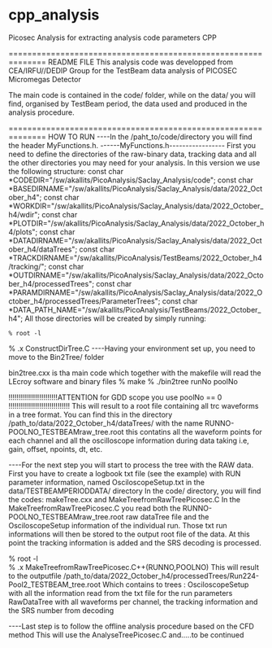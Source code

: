 # cpp_analysis
Picosec Analysis for extracting analysis code parameters CPP

==============================================================
README FILE
This analysis code was developped from CEA/IRFU//DEDIP Group
for the TestBeam data analysis of PICOSEC Micromegas Detector

The main code is contained in the code/ folder,
while on the data/ you will find, organised by TestBeam period,
the data used and produced in the analysis procedure.


==============================================================
HOW TO RUN
----In the /paht_to/code/directory you will find the header MyFunctions.h.
------MyFunctions.h-----------------
First you need to define the directories of the raw-binary data, tracking data
and all the other directories you may need for your analysis.
In this version we use the following structure:
const char *CODEDIR="/sw/akallits/PicoAnalysis/Saclay_Analysis/code";
const char *BASEDIRNAME="/sw/akallits/PicoAnalysis/Saclay_Analysis/data/2022_October_h4";
const char *WORKDIR="/sw/akallits/PicoAnalysis/Saclay_Analysis/data/2022_October_h4/wdir";
const char *PLOTDIR="/sw/akallits/PicoAnalysis/Saclay_Analysis/data/2022_October_h4/plots";
const char *DATADIRNAME="/sw/akallits/PicoAnalysis/Saclay_Analysis/data/2022_October_h4/dataTrees";
const char *TRACKDIRNAME="/sw/akallits/PicoAnalysis/TestBeams/2022_October_h4/tracking/";
const char *OUTDIRNAME="/sw/akallits/PicoAnalysis/Saclay_Analysis/data/2022_October_h4/processedTrees";
const char *PARAMDIRNAME="/sw/akallits/PicoAnalysis/Saclay_Analysis/data/2022_October_h4/processedTrees/ParameterTrees";
const char *DATA_PATH_NAME="/sw/akallits/PicoAnalysis/TestBeams/2022_October_h4";
All those directories will be created by simply running:

    % root -l
% .x ConstructDirTree.C
----Having your environment set up, you need to move to the Bin2Tree/ folder


bin2tree.cxx is tha main code which together with the makefile
will read the LEcroy software and binary files
% make
% ./bin2tree runNo poolNo


!!!!!!!!!!!!!!!!!!!!!!!!ATTENTION for GDD scope you use poolNo == 0 !!!!!!!!!!!!!!!!!!!!!!!!!!!!!!
This will result to a root file containing all trc waveforms in a tree format.
You can find this in the directory
/path_to/data/2022_October_h4/dataTrees/
with the name RUNNO-POOLNO_TESTBEAMraw_tree.root
this contatins all the waveform points for each channel and all the oscilloscope information during data taking
i.e, gain, offset, npoints, dt, etc.

----For the next step you will start to process the tree with the RAW data.
First you have to create a logbook txt file (see the example) with RUN parameter information,
named OsciloscopeSetup.txt in the data/TESTBEAMPERIODDATA/ directory
In the code/ directory, you will find the codes: makeTree.cxx and MakeTreefromRawTreePicosec.C
In the MakeTreefromRawTreePicosec.C you read both the RUNNO-POOLNO_TESTBEAMraw_tree.root raw dataTree file
and the OsciloscopeSetup information of the individual run.
Those txt run informations will then be stored to the output root file of the data.
At this point the tracking information is added and the SRS decoding is processed.

% root -l  
% .x MakeTreefromRawTreePicosec.C++(RUNNO,POOLNO)
This will result to the outputfile /path_to/data/2022_October_h4/processedTrees/Run224-Pool2_TESTBEAM_tree.root
Which contains to trees :
OsciloscopeSetup with all the information read from the txt file for the run parameters
RawDataTree with all waveforms per channel, the tracking information and the SRS number from decoding

----Last step is to follow the offline analysis procedure based on the CFD method
This will use the AnalyseTreePicosec.C and.....to be continued
